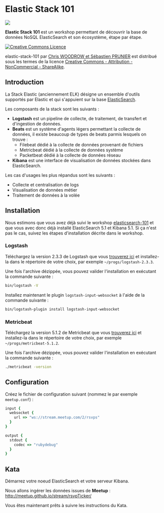# Elastic Stack 101

![](https://www.elastic.co/assets/blt40d641b66539f69c/the-elastic-stack-thumb.png)

**Elastic Stack 101** est un workshop permettant de découvrir la base de données NoSQL ElasticSearch et son écosystème, étape par étape.

<a rel="license" href="http://creativecommons.org/licenses/by-nc-sa/4.0/"><img alt="Creative Commons Licence" style="border-width:0" src="https://i.creativecommons.org/l/by-nc-sa/4.0/88x31.png" /></a>

<span xmlns:dct="http://purl.org/dc/terms/" property="dct:title">elastic-stack-101</span> par <a xmlns:cc="http://creativecommons.org/ns#" href="https://github.com/nosql-bootcamp/elastic-stack-101" property="cc:attributionName" rel="cc:attributionURL">Chris WOODROW et Sébastien PRUNIER</a> est distribué sous les termes de la licence <a rel="license" href="http://creativecommons.org/licenses/by-nc-sa/4.0/">Creative Commons - Attribution - NonCommercial - ShareAlike</a>.

## Introduction

La Stack Elastic (anciennement ELK) désigne un ensemble d'outils supportés par Elastic et qui s'appuient sur la base [ElasticSearch](https://github.com/nosql-bootcamp/elasticsearch-101).

Les composants de la stack sont les suivants :

* **Logstash** est un pipeline de collecte, de traitement, de transfert et d'ingestion de données.
* **Beats** est un système d'agents légers permettant la collecte de données, il existe beaucoup de types de beats parmis lesquels on trouve :
  * Filebeat dédié à la collecte de données provenant de fichiers
  * Metricbeat dédié à la collecte de données système
  * Packetbeat dédié à la collecte de données réseau
* **Kibana** est une interface de visualisation de données stockées dans ElasticSearch.

Les cas d'usages les plus répandus sont les suivants :

* Collecte et centralisation de logs
* Visualisation de données métier
* Traitement de données à la volée

## Installation

Nous estimons que vous avez déjà suivi le workshop [elasticsearch-101](https://github.com/nosql-bootcamp/elasticsearch-101) et que vous avec donc déjà installé ElasticSearch 5.1 et Kibana 5.1. Si ça n'est pas le cas, suivez les étapes d'installation décrite dans le workshop.

### Logstash

Téléchargez la version 2.3.3 de Logstash que vous [trouverez ici](https://www.elastic.co/fr/downloads/past-releases/logstash-2-3-3) et installez-la dans le répertoire de votre choix, par exemple `~/progs/logstash-2.3.3`.

Une fois l'archive dézippée, vous pouvez valider l'installation en exécutant la commande suivante :
```bash
bin/logstash -V
```

Installez maintenant le plugin `logstash-input-websocket` à l'aide de la commande suivante :
```bash
bin/logstash-plugin install logstash-input-websocket
```

### Metricbeat

Téléchargez la version 5.1.2 de Metricbeat que vous [trouverez ici](https://www.elastic.co/downloads/beats/metricbeat) et installez-la dans le répertoire de votre choix, par exemple `~/progs/metricbeat-5.1.2`.

Une fois l'archive dézippée, vous pouvez valider l'installation en exécutant la commande suivante :
```bash
./metricbeat -version
```

## Configuration

Créez le fichier de configuration suivant (nommez le par exemple `meetup.conf`) :
```ruby
input {
  websocket {
    url => "ws://stream.meetup.com/2/rsvps"
  }
}

output {
  stdout {
    codec => "rubydebug"
  }
}
```

## Kata

Démarrez votre noeud ElasticSearch et votre serveur Kibana.

Nous allons ingérer les données issues de **Meetup** : http://meetup.github.io/stream/rsvpTicker/

Vous êtes maintenant prêts à suivre les instructions du Kata.
